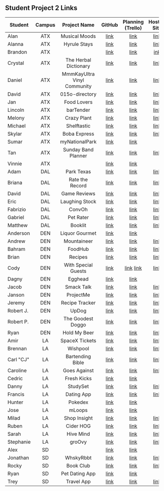 ## Student Project 2 Links

| Student | Campus | Project Name | GitHub | Planning (Trello) | Hosted Site |
|---|:---:|:---:|:---:|:---:|:---:|
| Alan | ATX | Musical Moods | [link](https://github.com/acmccracken/musical-moods) | [link](https://trello.com/b/5z1oLtUB/musical-moods) | [link](https://musical-moods.herokuapp.com/) |
| Alanna | ATX | Hyrule Stays | [link](https://github.com/celentanoad/Hyrule-Stays) | [link](https://trello.com/b/X0uUIF23/hyrule-stays) | [link](https://hyrule-stays.herokuapp.com/) |
| Brandon | ATX |  | [link](https://github.com/bcarteratx/Project-2) | [link](https://trello.com/b/uvBFd4uH/project-2-crud-app) | [ink](https://ga-project2-ttr.herokuapp.com/) |
| Crystal | ATX | The Herbal Dictionary | [link](https://github.com/crystallynnv/the-herbal-dictionary) | [link](https://trello.com/b/w143Hnby/the-herbal-dictionary) | [link](https://the-herbal-dictionary.herokuapp.com/) |
| Daniel | ATX | MmmKayUltra Vinyl Community | [link](https://github.com/90dandan/Project-2) | [link](https://trello.com/b/jibW8wJ3/sei-project-two) | [link](https://mmmkayultra.herokuapp.com/users) |
| David | ATX | 015o-directory | [link](https://github.com/DavidStinson/015o-directory) | [link](https://trello.com/b/de9phg99/015odirectory) | [link](https://zero15odirectory.herokuapp.com/) |
| Jan | ATX | Food Lovers | [link](https://github.com/jlee8020/restaurants) | [link](https://trello.com/b/jxeRKnbq/project-2) | [link](https://foodloverz2.herokuapp.com/) |
| Lincoln | ATX | barTender | [link](https://github.com/lincolnyouree/barTender-project-2) | [link](https://trello.com/b/C98h8T0U/bartender-project-2) | [link](https://bartenderapp.herokuapp.com/) |
| Melony | ATX | Crazy Plant | [link](https://github.com/msegnit/crazyplant) | [link](https://trello.com/b/sUPXFcDF/crazy-plant) | [link](https://crazyplant.herokuapp.com/) |
| Michael | ATX | Shelftastic | [link](https://github.com/mlackey9601/shelf) | [link](https://trello.com/b/pp3ws0GX/shelf) | [link](https://shelftastic.herokuapp.com/) |
| Skylar | ATX | Boba Express | [link](https://github.com/skylarw19/boba-node-express-mdb) | [link](https://trello.com/b/L4fEDwVi/boba-node-express-mdb) | [link](https://boba-drinker.herokuapp.com/) |
| Sumar | ATX | myNationalPark | [link](https://github.com/sumardey5/myNationalPark) | [link](https://trello.com/b/Btldndoy/mynationalparkapp) |  |
| Tan | ATX | Sunday Band Planner | [link](https://github.com/zeroxposur18/sunday-band-planner) | [link](https://trello.com/b/kX6lgmwK/sunday-band-planner) | [link](https://sunday-band-planner.herokuapp.com/) |
| Vinnie | ATX |  | [link](https://github.com/vin23-dev/SEIproject2) | [link](https://trello.com/b/KWHND6VV/sei-project-2-workflow) |  |
| Adam | DAL | Park Texas | [link](https://github.com/azebolsky/Park-Texas) | [link](https://trello.com/b/vRajFK69/park-texas) | [link](https://keep-texas-wild.herokuapp.com/) |
| Briana | DAL | Rate the Record | [link](https://github.com/bnfisher4/rate-the-record) | [link](https://trello.com/b/bgr1YdXb/project-2-rate-the-record) | [link](https://rate-the-record.herokuapp.com/) |
| David | DAL | Game Reviews | [link](https://github.com/fastlane27/game-reviews) | [link](https://trello.com/b/0QyKhhzH/game-reviews) | [link](https://gamesreviews.herokuapp.com/games) |
| Eric | DAL | Laughing Stock | [link](https://github.com/ericjames3681/laughing-stock) | [link](https://trello.com/b/u1oYKd2W/laughing-stock) | [link](https://laughing-stock.herokuapp.com/) |
| Fabrizio | DAL | ConvOh | [link](https://github.com/fabo22/convoh-app) | [link](https://trello.com/b/hlNU8aJB/social-media-app) | [link](https://convoh.herokuapp.com/) |
| Gabriel | DAL | Pet Rater | [link](https://github.com/gar0085/pet-rater) | [link](https://trello.com/b/aTfWnbbf/pet-rater) | [link](https://pet-rater.herokuapp.com/) |
| Matthew | DAL | Booklit | [link](https://github.com/Matthew-Coalson/Booklit) | [link](https://trello.com/b/bEpi8Ou2/booklit-planning) | [link](https://mc-booklit.herokuapp.com/) |
| Anderson | DEN | Liquor Gourmet | [link](https://github.com/anderama100/LiquourGourmet) | [link](https://trello.com/b/uhrvMCRG/liquour-gourmet) |  |
| Andrew | DEN | Mountaineer | [link](https://github.com/aclark13861/Mountaineer) | [link](https://trello.com/b/r4wnDIoc/project-2) | [link](https://mountaineerz.herokuapp.com/users) |
| Bahram | DEN | FoodHub | [link](https://github.com/movlan/SEI-Project-2-FoodHub) | [link](https://trello.com/b/FPm3mnkX/user-stories) | [link](https://foodhub-sei.herokuapp.com/r) |
| Brian | DEN | Recipes | [link](https://github.com/brianbellini/recipes) | [link](https://trello.com/b/a2yZklq4/project-2) | [link](https://recipes-bb.herokuapp.com/recipes) |
| Cody | DEN | With Special Guests | [link](https://github.com/CodyLHart/with-special-guests) | [link](https://trello.com/b/Y4sTacqc/with-special-guests) [link](https://trello.com/b/YplM24Tr/with-special-guests-models) | [link](https://with-special-guests.herokuapp.com/users) |
| Dagny | DEN | Egghead | [link](https://github.com/DagnyJay/Egghead) | [link](https://trello.com/b/sgJEjvXc/project-2-egghead) |  |
| Jacob | DEN | Smack Talk | [link](https://github.com/LaunchPad90/Smack-Talk) |  [link](https://trello.com/b/KeGymZbs/project-2)| [link](https://thawing-wave-87870.herokuapp.com/) |
| Janson | DEN | ProjectMe | [link](https://github.com/jayjaybunce/project-me) | [link](https://trello.com/b/ZpDc0BVY/projectme) | [link](https://blabs-project-me.herokuapp.com/) |
| Jeremy | DEN | Recipe Tracker | [link](https://github.com/TheJoo44/Recipe-Tracker) | [link](https://trello.com/b/alhQQITZ/project-2) | [link](https://recipe-tracker-project.herokuapp.com/) |
| Robert J. | DEN | UpDog | [link](https://github.com/rjohnson0707/project-2) | [link](https://trello.com/b/kbogr5d3/p2-takemydog-app) | [link](https://updogg.herokuapp.com/users) |
| Robert P. | DEN | The Goodest Doggo | [link](https://github.com/rperillo1/The-Goodest-Doggo) | [link](https://trello.com/b/diDYSKAq/project-2) | [link](https://the-goodest-doggo.herokuapp.com/home) |
| Ryan | DEN | Hold My Beer | [link](https://github.com/Ryan-Finch/Hold-My-Beer) | [link](https://trello.com/b/JoNfurjJ/project-2-hold-my-beer) | [link](https://holdmy-beer.herokuapp.com/) |
| Amir | LA | SpaceX Tickets | [link](https://github.com/Amir9499-99/Space-X-tickets) | [link](https://trello.com/b/VvvawDCF/space) | [link](https://find-your-event.herokuapp.com/) |
| Brennan | LA | Wishpool | [link](https://github.com/Chariot7/Project2) | [link](https://www.notion.so/6d238284088f4534a86fccbadc0ab036?v=97c69cdc1c3448db85c2bf5326475c9b) | [link](https://wish-pool.herokuapp.com/) |
| Carl "CJ" | LA | Bartending Bible | [link](https://github.com/cjstokes91/bartending-bible) | [link](https://trello.com/b/C98h8T0U/bartender-project-2) | [link](https://bartending-bible.herokuapp.com/) |
| Caroline | LA | Goes Against | [link](https://github.com/H-b8/goes-against) | [link](https://www.notion.so/e1c603032a82417f92478fd46d0ac924?v=29fecde46b304d139ab39e9cc6511e83) | [link](https://goesagainst.herokuapp.com/) |
| Cedric | LA | Fresh Kicks | [link](https://github.com/ccrisolo/Project-2-Fresh-Kicks) | [link](https://trello.com/b/N5I9TDga/sei-project-2) |  |
| Danny | LA | StudySet | [link](https://github.com/chasmad/study-set) | [link](https://trello.com/b/ADJ4i53p/studyset) | [link](https://studyset.herokuapp.com/users) |
| Francis | LA | Dating App | [link](https://github.com/francismel/Dating_App) | [link](https://trello.com/b/5cUu4qtv/dating-app) | [link](https://gaharmony.herokuapp.com/daters) |
| Hunter | LA | Pokedex | [link](https://github.com/Hunner4D/pokedex) | [link](https://trello.com/b/MYeDOr4W/sei-project-2) |  |
| Jose | LA | mLoops | [link](https://github.com/codecallogic/mLoops) | [link](https://trello.com/b/YvakeGPa/example-project-planning) |  |
| Milad | LA | Shop Insight | [link](https://github.com/MiladMalakooti/Project2-Shop_insight) | [link](https://trello.com/b/cDRFu3MB/shop-insight) | [link](https://shop-insight.herokuapp.com/) |
| Ruben | LA | Cider HOG | [link](https://github.com/R101010/Cider-HOG) | [link](https://trello.com/b/qvZJGUuu/cider-hog) | [link](https://cider-hog.herokuapp.com/) |
| Sarah | LA | Hive Mind | [link](https://github.com/arghmatey/Hive-Mind) | [link](https://trello.com/b/5dZ2a8ME/hive-mind) | [link](https://hive--mind.herokuapp.com/) |
| Stephanie | LA | groOvy | [link](https://github.com/skimalee/song-of-the-day) | [link](https://trello.com/b/K85B6UDN/song-of-the-day) | [link](https://groovy-tunes.herokuapp.com/) |
| Alex | SD |  | [link](https://git.generalassemb.ly/Codealicious/project2) | [link](https://trello.com/b/hZtPn8eQ/project-2) |  |
| Jonathan | SD | WhskyRbbt | [link](https://github.com/WhskyRbbt/CRUD-Project-2-) | [link](https://trello.com/b/2oBhwoei/crud-app-project) | [link](https://crud-app-project-2.herokuapp.com/) |
| Rocky | SD | Book Club | [link](https://github.com/rockyliwanag/bib-yo-file) | [link](https://trello.com/b/q9IutHVu/project-2-book-club) | [link](https://bib-lio-file.herokuapp.com/) |
| Ryan | SD | Pet Dating App | [link](https://github.com/RyanBranco/Pet-Dating-App) | [link](https://trello.com/b/jm3l5SHd/project-2-planning) |  |
| Trey | SD | Travel App | [link](https://github.com/tshuldberg/Travel) | [link](https://trello.com/b/JU4CHB0V/travelapp) | [link](https://where-ya-goin.herokuapp.com/users) |
